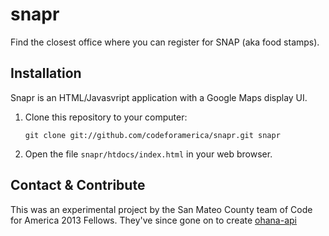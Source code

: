 snapr
=====

Find the closest office where you can register for SNAP (aka food stamps).

Installation
------------

Snapr is an HTML/Javasvript application with a Google Maps display UI.

 1. Clone this repository to your computer:

    `git clone git://github.com/codeforamerica/snapr.git snapr`

 2. Open the file `snapr/htdocs/index.html` in your web browser.


Contact & Contribute
--------------------

This was an experimental project by the San Mateo County team of Code for America 2013 Fellows. They've since gone on to create [ohana-api](https://github.com/codeforamerica/ohana-api)
